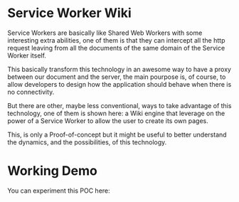 Service Worker Wiki
===================

Service Workers are basically like Shared Web Workers with some interesting 
extra abilities, one of them is that they can intercept all the http request 
leaving from all the documents of the same domain of the Service Worker itself.

This basically transform this technology in an awesome way to have a proxy between 
our document and the server, the main pourpose is, of course, to allow developers 
to design how the application should behave when there is no connectivity. 

But there are other, maybe less conventional, ways to take advantage of this technology,
one of them is shown here: a Wiki engine that leverage on the power of a Service Worker 
to allow the user to create its own pages. 

This, is only a Proof-of-concept but it might be useful to better understand the dynamics,
and the possibilities, of this technology. 

Working Demo
============

You can experiment this POC here: 